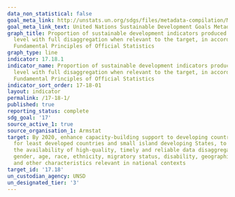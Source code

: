 ```yaml
---
data_non_statistical: false
goal_meta_link: http://unstats.un.org/sdgs/files/metadata-compilation/Metadata-Goal-17.pdf
goal_meta_link_text: United Nations Sustainable Development Goals Metadata (pdf 468kB)
graph_title: Proportion of sustainable development indicators produced at the national
  level with full disaggregation when relevant to the target, in accordance with the
  Fundamental Principles of Official Statistics
graph_type: line
indicator: 17.18.1
indicator_name: Proportion of sustainable development indicators produced at the national
  level with full disaggregation when relevant to the target, in accordance with the
  Fundamental Principles of Official Statistics
indicator_sort_order: 17-18-01
layout: indicator
permalink: /17-18-1/
published: true
reporting_status: complete
sdg_goal: '17'
source_active_1: true
source_organisation_1: Armstat
target: By 2020, enhance capacity-building support to developing countries, including
  for least developed countries and small island developing States, to increase significantly
  the availability of high-quality, timely and reliable data disaggregated by income,
  gender, age, race, ethnicity, migratory status, disability, geographic location
  and other characteristics relevant in national contexts
target_id: '17.18'
un_custodian_agency: UNSD
un_designated_tier: '3'
---
```

